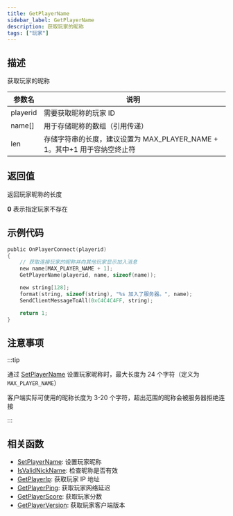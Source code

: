 ```yaml
---
title: GetPlayerName
sidebar_label: GetPlayerName
description: 获取玩家的昵称
tags: ["玩家"]
---
```


## 描述

获取玩家的昵称

| 参数名   | 说明                                                                      |
| -------- | ------------------------------------------------------------------------- |
| playerid | 需要获取昵称的玩家 ID                                                     |
| name[]   | 用于存储昵称的数组（引用传递）                                            |
| len      | 存储字符串的长度，建议设置为 MAX_PLAYER_NAME + 1。其中+1 用于容纳空终止符 |

## 返回值

返回玩家昵称的长度

**0** 表示指定玩家不存在

## 示例代码

```c
public OnPlayerConnect(playerid)
{
    // 获取连接玩家的昵称并向其他玩家显示加入消息
    new name[MAX_PLAYER_NAME + 1];
    GetPlayerName(playerid, name, sizeof(name));

    new string[128];
    format(string, sizeof(string), "%s 加入了服务器。", name);
    SendClientMessageToAll(0xC4C4C4FF, string);

    return 1;
}
```

## 注意事项

:::tip

通过 [SetPlayerName](SetPlayerName) 设置玩家昵称时，最大长度为 24 个字符（定义为`MAX_PLAYER_NAME`）

客户端实际可使用的昵称长度为 3-20 个字符，超出范围的昵称会被服务器拒绝连接

:::

## 相关函数

- [SetPlayerName](SetPlayerName): 设置玩家昵称
- [IsValidNickName](IsValidNickName): 检查昵称是否有效
- [GetPlayerIp](GetPlayerIp): 获取玩家 IP 地址
- [GetPlayerPing](GetPlayerPing): 获取玩家网络延迟
- [GetPlayerScore](GetPlayerScore): 获取玩家分数
- [GetPlayerVersion](GetPlayerVersion): 获取玩家客户端版本
